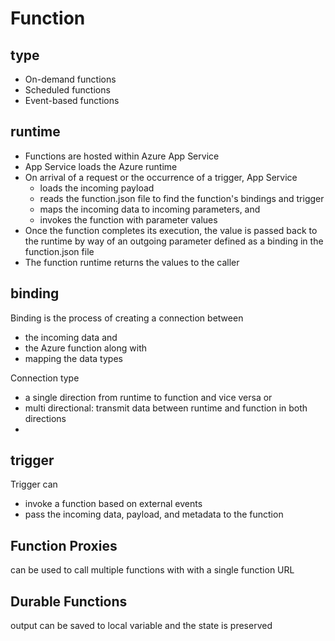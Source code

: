 # Function

## type
- On-demand functions
- Scheduled functions
- Event-based functions

## runtime
- Functions are hosted within Azure App Service
- App Service loads the Azure runtime
- On arrival of a request or the occurrence of a trigger, App Service 
  - loads the incoming payload
  - reads the function.json file to find the function's bindings and trigger
  - maps the incoming data to incoming parameters, and 
  - invokes the function with parameter values
- Once the function completes its execution, the value is passed back to the runtime by way of an outgoing parameter defined as a binding in the function.json file
- The function runtime returns the values to the caller 

## binding
Binding is the process of creating a connection between
- the incoming data and 
- the Azure function along with 
- mapping the data types

Connection type
- a single direction from runtime to function and vice versa or 
- multi directional: transmit data between runtime and function in both directions
- 
## trigger
Trigger can 
- invoke a function based on external events
- pass the incoming data, payload, and metadata to the function

## Function Proxies
can be used to call multiple functions with with a single function URL 

## Durable Functions
output can be saved to local variable and the state is preserved
